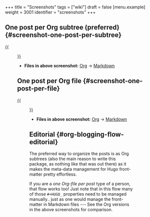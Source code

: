 +++
title = "Screenshots"
tags = ["wiki"]
draft = false
[menu.example]
  weight = 3001
  identifier = "screenshots"
+++

## One post per Org subtree (preferred) {#screenshot-one-post-per-subtree}

[{{<figure src="/images/one-post-per-subtree.png">}}](/images/one-post-per-subtree.png)

-   **Files in above screenshot:** [Org](https://raw.githubusercontent.com/kaushalmodi/ox-hugo/master/test/site/content-org/screenshot-subtree-export-example.org) -> [Markdown](https://raw.githubusercontent.com/kaushalmodi/ox-hugo/master/test/site/content/writing-hugo-blog-in-org-subtree-export.md)


## One post per Org file {#screenshot-one-post-per-file}

[{{<figure src="/images/one-post-per-file.png">}}](/images/one-post-per-file.png)

-   **Files in above screenshot:** [Org](https://raw.githubusercontent.com/kaushalmodi/ox-hugo/master/test/site/content-org/writing-hugo-blog-in-org-file-export.org) -> [Markdown](https://raw.githubusercontent.com/kaushalmodi/ox-hugo/master/test/site/content/writing-hugo-blog-in-org-file-export.md)


## Editorial {#org-blogging-flow-editorial}

The preferred way to organize the posts is as Org subtrees (also the
main reason to write this package, as nothing like that was out there)
as it makes the meta-data management for Hugo front-matter pretty
effortless.

If you are a _one Org-file per post_ type of a person, that flow works
too! Just note that in this flow many of those `#+HUGO_` properties
need to be managed manually.. just as one would manage the front-matter
in Markdown files --- See the Org versions in the above screenshots for
comparison.
